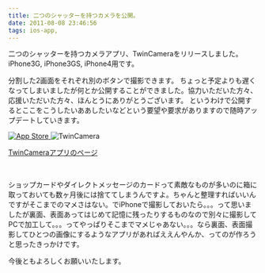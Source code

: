 ```yaml
---
title: 二つのシャッターを持つカメラを公開。
date: 2011-08-08 23:46:56
tags: ios-app,
---
```


二つのシャッターを持つカメラアプリ、TwinCameraをリリースしました。iPhone3G, iPhone3GS, iPhone4用です。

分割した2画面をそれぞれ別のボタンで撮影できます。
ちょっと予定よりも遅くなってしまいましたが何とか公開することができました。協力いただいた方々、応援いただいた方々、ほんとうにありがとうございます。
というわけで公開するとここをこうしたいああしたいなどという要望や要求がありますので随時アップデートしていきます。

<a href="http://itunes.apple.com/us/app/twincamera/id447010914?l=ja&ls=1&mt=8" title="TwinCamera App Store" target="_blank">
<img src="http://zoomone.net/Goodies/common/img/btn_appstore.png" alt="App Store" />
</a>

<img src="http://zoomone.net/facebook/app/welcome/images/img_promotion_01.jpg" alt="TwinCamera" />

<a href="http://zoomone.net/Goodies/TwinCam.Goody/" title="TwinCamera" target="_blank">TwinCameraアプリのページ</a>

<img src="http://farm7.static.flickr.com/6017/6013330409_cfd2d921b7.jpg" alt="" />
<img src="http://farm7.static.flickr.com/6123/6016100071_6262fd7829.jpg" alt="" />
<img src="http://farm7.static.flickr.com/6141/5989944268_6c9821e39a.jpg" alt="" />


ショップカードやダイレクトメッセージのカードって素敵なものが多いのに箱に取っておいても数ヶ月後には捨ててしまうんですよ。ちゃんと整理すればいいんですがそこまでのマメさはない。でiPhoneで撮影しておいたら。。。って思いましたが裏面、表面あってはじめて記憶に残ったりするものなので別々に撮影してPCで加工して。。。ってやっぱりそこまでマメじゃあない。。。なら裏面、表面撮影してひとつの画像にするようなアプリがあればええんやんか、ってのが作ろうと思ったきっかけです。


今後ともよろしくお願いいたします。
